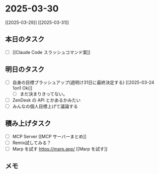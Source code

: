 # 2025-03-30

[[2025-03-29]] [[2025-03-31]]

## 本日のタスク

- [ ] [[Claude Code スラッシュコマンド案]]

## 明日のタスク

- [ ] 自身の目標ブラッシュアップ(週明け31日に最終決定する) [[2025-03-24 1on1 Oki]]
	- [ ] まだ決まりきってない。
- [ ] ZenDesk の API とかあるかみたい
- [ ] みんなの個人目標上げて議論する

## 積み上げタスク

- [ ] MCP Server [[MCP サーバーまとめ]]
- [ ] Remix試してみる？
- [ ] Marp を試す https://marp.app/ [[Marp を試す]]

## メモ
